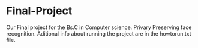 # Final-Project
Our Final project for the Bs.C in Computer science.
Privary Preserving face recognition.
Aditional info about running the project are in the howtorun.txt file.

